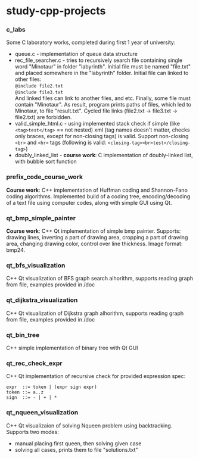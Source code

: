 # study-cpp-projects
### c_labs
Some C laboratory works, completed during first 1 year of university: 

*  queue.c - implementation of queue data structure  
*  rec_file_searcher.c - tries to recursively search file containing single word "Minotaur" in folder "labyrinth". Initial file must be named "file.txt" and placed somewhere in the "labyrinth" folder. Initial file can linked to other files:  
`@include file2.txt`  
`@include file3.txt`  
And linked files can link to another files, and etc. Finally, some file must contain "Minotaur". As result, program prints paths of files, which led to Minotaur, to file "result.txt". Cycled file links (file2.txt -> file3.txt -> file2.txt) are forbidden.  
*  valid_simple_html.c - using implemented stack check if simple (like `<tag>test</tag>` == not nested) xml (tag names doesn't matter, checks only braces, except for non-closing tags) is valid. Support non-closing `<br>` and `<hr>` tags (following is valid: `<closing-tag><br>test</closing-tag>`)  
*  doubly_linked_list - **course work**: C implementation of doubly-linked list, with bubble sort function

### prefix_code_course_work
**Course work**: C++ implementation of Huffman coding and Shannon-Fano coding algorithms. Implemented build of a coding tree, encoding/decoding of a text file using computer codes, along with simple GUI using Qt.

### qt_bmp_simple_painter
**Course work**: C++ Qt implementation of simple bmp painter. Supports: drawing lines, inverting a part of drawing area, cropping a part of drawing area, changing drawing color, control over line thickness. Image format: bmp24.

### qt_bfs_visualization
C++ Qt visualization of BFS graph search alhorithm, supports reading graph from file, examples provided in /doc

### qt_dijkstra_visualization
C++ Qt visualization of Dijkstra graph  alhorithm, supports reading graph from file, examples provided in /doc

### qt_bin_tree
C++ simple implementation of binary tree with Qt GUI

### qt_rec_check_expr
C++ Qt implementation of recursive check for provided expression spec:
```
expr  ::= token | (expr sign expr)
token ::= a..z
sign  ::= - | + | *
```

### qt_nqueen_visualization
C++ Qt visualizaion of solving Nqueen problem using backtracking. Supports two modes: 

* manual placing first queen, then solving given case  
* solving all cases, prints them to file "solutions.txt"  
